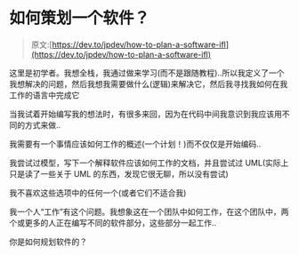 # 如何策划一个软件？

> 原文:[https://dev.to/jpdev/how-to-plan-a-software-ifl](https://dev.to/jpdev/how-to-plan-a-software-ifl)

这里是初学者。我想全栈，我通过做来学习(而不是跟随教程)..所以我定义了一个我想解决的问题，然后我想我需要做什么(逻辑)来解决它，然后我寻找我如何在我工作的语言中完成它

当我试着开始编写我的想法时，有很多来回，因为在代码中间我意识到我应该用不同的方式来做..

我需要有一个事情应该如何工作的概述(一个计划！)而不仅仅是开始编码..

我尝试过模型，写下一个解释软件应该如何工作的文档，并且尝试过 UML(实际上只是读了一些关于 UML 的东西，发现它很无聊，所以没有尝试)

我不喜欢这些选项中的任何一个(或者它们不适合我)

我一个人“工作”有这个问题。我想象这在一个团队中如何工作，在这个团队中，两个或更多的人正在编写不同的软件部分，这些部分一起工作..

你是如何规划软件的？